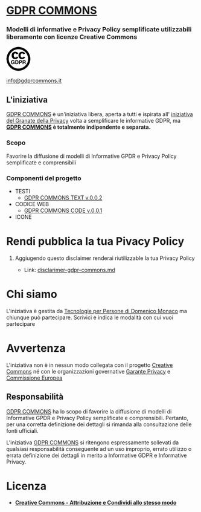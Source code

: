 # [GDPR COMMONS](https://www.gdprcommons.it)

### Modelli di informative e Privacy Policy semplificate utilizzabili liberamente con licenze Creative Commons

![GDPR Commons Logo](https://github.com/Tecnologie-per-Persone/gdpr-commons/blob/main/logo/logo-gdpr-commons-64.png?raw=true)

[info@gdprcommons.it](mailto:info@gdprcommons.it)

## L'iniziativa

[GDPR COMMONS](https://www.gdprcommons.it) è un'iniziativa libera, aperta a tutti e ispirata all' [iniziativa del Granate della Privacy](https://www.garanteprivacy.it/home/docweb/-/docweb-display/docweb/9684797) volta a semplificare le informative GDPR, ma **[GDPR COMMONS](https://www.gdprcommons.it) è totalmente indipendente e separata.**

### Scopo

Favorire la diffusione di modelli di Informative GPDR e Privacy Policy semplificate e comprensibili

### Componenti del progetto
* TESTI
	* [GDPR COMMONS TEXT v.0.0.2](https://github.com/Tecnologie-per-Persone/gdpr-commons/tree/main/template)
* CODICE WEB
	* [GDPR COMMONS CODE v.0.0.1](https://github.com/Tecnologie-per-Persone/GDPR-Commons-code)
* ICONE



# Rendi pubblica la tua Pivacy Policy

1. Aggiugendo questo disclaimer renderai riutilizzable la tua Privacy Policy

	* Link: [disclarimer-gdpr-commons.md](https://github.com/Tecnologie-per-Persone/gdpr-commons/blob/main/template/disclarimer-gdpr-commons.md)


# Chi siamo

L'iniziativa è gestita da [Tecnologie per Persone di Domenico Monaco](https://www.gdprcommons.it/#:~:text=%C3%A8%20gestita%20da-,Tecnologie%20per%20Persone%20di%20Domenico%20Monaco,-ma%20chiunque%20pu%C3%B2) ma chiunque può partecipare. Scrivici e indica le modalità con cui vuoi partecipare

# Avvertenza

L'iniziativa non è in nessun modo collegata con il progetto [Creative Commons](https://creativecommons.it/chapterIT) né con le organizzazioni governative [Garante Privacy](https://www.garanteprivacy.it/) e [Commissione Europea](https://europa.eu/)

## Responsabilità

[GDPR COMMONS](https://www.gdprcommons.it) ha lo scopo di favorire la diffusione di modelli di Informative GPDR e Privacy Policy semplificate e comprensibili. Pertanto, per una corretta definizione dei dettagli si rimanda alla consultazione delle fonti ufficiali.

L'iniziativa [GDPR COMMONS](https://www.gdprcommons.it) si ritengono espressamente sollevati da qualsiasi responsabilità conseguente ad un uso improprio, errato utilizzo o errata definizione dei dettagli in merito a Informative GDPR e Informative Privacy.

# Licenza

- [**Creative Commons - Attribuzione e Condividi allo stesso modo**](https://github.com/Tecnologie-per-Persone/gdpr-commons#:~:text=2%20days%20ago-,LICENSE.md,-license%2C%20readme%2C%20logo)
